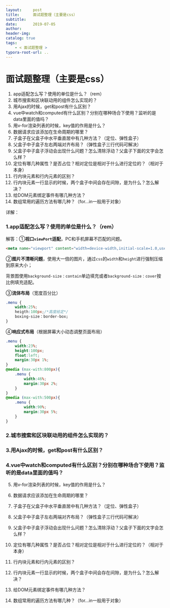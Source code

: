 ```yaml
---
layout:     post
title:      面试题整理（主要是css）
subtitle:  
date:       2019-07-05
author:     
header-img: 
catalog: true
tags:
    - < 面试题整理 >
typora-root-url: ..
---
```


# 面试题整理（主要是css）



1. app适配怎么写？使用的单位是什么？（rem）
2. 城市搜索和区块联动用的组件怎么实现的？
3. 用Ajax的时候，get和post有什么区别？
4. vue中watch和computed有什么区别？分别在哪种场合下使用？监听的是data里面的值吗？
5.  用v-for渲染列表的时候，key值的作用是什么？
6. 数据请求应该添加在生命周期的哪里？
7. 子盒子在父盒子中水平垂直居中有几种方法？（定位、弹性盒子）
8. 父盒子中子盒子左右两端对齐布局？（弹性盒子三行代码可解决）
9. 父盒子中子盒子浮动会出现什么问题？怎么清除浮动？父盒子下面的文字会怎么样？
10. 定位有哪几种属性？是否占位？相对定位是相对于什么进行定位的？（相对于本身）
11. 行内块元素和行内元素的区别？
12. 行内块元素一行显示的时候，两个盒子中间会存在间隙，是为什么？怎么解决？
13. 给DOM元素绑定事件有哪几种方法？
14. 数组常用的遍历方法有哪几种？（for...in一般用于对象）



详解：

### 1.app适配怎么写？使用的单位是什么？（rem）

解答：①**视口`viewPort`适配**，PC和手机屏幕不匹配的问题。

```html
<meta name="viewport" content="width=device-width,initial-scale=1.0,user-scale=no,maximum-scale=1.0,minimum-scale=1.0">
```

②**图片不清晰问题**，使用大一倍的图片，通过`css`的`width`和`height`进行强制压缩到原来大小；

背景图使用`background-size：contain`单边填充或者`background-size：cover`按比例填充适配。

③**流体布局**（宽度百分比）

```css
.menu {
    width:25%;
    heigth:100px;/*高度给定*/
    boxing-size：border-box;
}
```

④**响应式布局**（根据屏幕大小动态调整页面布局）

```css
.menu {
    width:23%;
    height:100px;
    float:left;
    margin:30px 1%;
}
@media (max-with:800px){
    .menu {
        width:46%;
        margin:30px 2%;
    }
}
@media (max-with:500px){
    .menu {
        width:90%;
        margin:30px 5%;
    }
}
```



### 2.城市搜索和区块联动用的组件怎么实现的？



### 3.用Ajax的时候，get和post有什么区别？



### 4.vue中watch和computed有什么区别？分别在哪种场合下使用？监听的是data里面的值吗？



5.  用v-for渲染列表的时候，key值的作用是什么？

   

6. 数据请求应该添加在生命周期的哪里？

   

7. 子盒子在父盒子中水平垂直居中有几种方法？（定位、弹性盒子）

   

8. 父盒子中子盒子左右两端对齐布局？（弹性盒子三行代码可解决）

   

9. 父盒子中子盒子浮动会出现什么问题？怎么清除浮动？父盒子下面的文字会怎么样？

   

10. 定位有哪几种属性？是否占位？相对定位是相对于什么进行定位的？（相对于本身）

    

11. 行内块元素和行内元素的区别？

    

12. 行内块元素一行显示的时候，两个盒子中间会存在间隙，是为什么？怎么解决？

    

13. 给DOM元素绑定事件有哪几种方法？

    

14. 数组常用的遍历方法有哪几种？（for...in一般用于对象）

